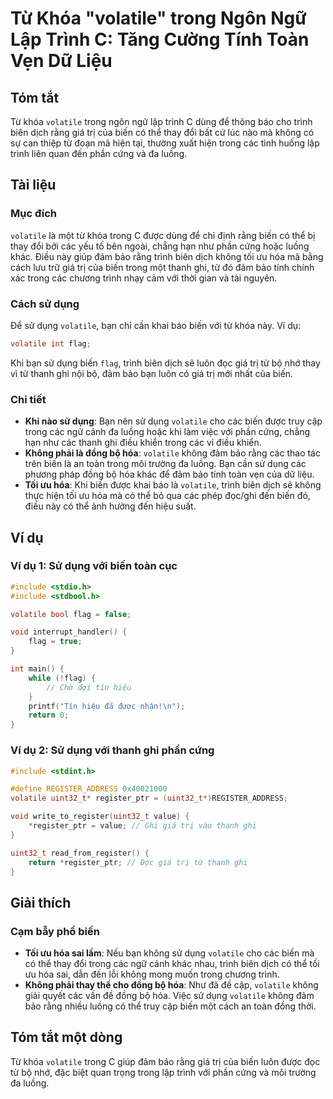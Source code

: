 <!--
Meta Description: # Từ Khóa "volatile" trong Ngôn Ngữ Lập Trình C: Tăng Cường Tính Toàn Vẹn Dữ Liệu ## Tóm tắt Từ khóa `volatile` trong ngôn ngữ lập trình C dùng để thô...
Meta Keywords: biến, volatile, trong, các, trình
-->

# Từ Khóa "volatile" trong Ngôn Ngữ Lập Trình C: Tăng Cường Tính Toàn Vẹn Dữ Liệu

## Tóm tắt
Từ khóa `volatile` trong ngôn ngữ lập trình C dùng để thông báo cho trình biên dịch rằng giá trị của biến có thể thay đổi bất cứ lúc nào mà không có sự can thiệp từ đoạn mã hiện tại, thường xuất hiện trong các tình huống lập trình liên quan đến phần cứng và đa luồng.

## Tài liệu
### Mục đích
`volatile` là một từ khóa trong C được dùng để chỉ định rằng biến có thể bị thay đổi bởi các yếu tố bên ngoài, chẳng hạn như phần cứng hoặc luồng khác. Điều này giúp đảm bảo rằng trình biên dịch không tối ưu hóa mã bằng cách lưu trữ giá trị của biến trong một thanh ghi, từ đó đảm bảo tính chính xác trong các chương trình nhạy cảm với thời gian và tài nguyên.

### Cách sử dụng
Để sử dụng `volatile`, bạn chỉ cần khai báo biến với từ khóa này. Ví dụ:

```c
volatile int flag;
```

Khi bạn sử dụng biến `flag`, trình biên dịch sẽ luôn đọc giá trị từ bộ nhớ thay vì từ thanh ghi nội bộ, đảm bảo bạn luôn có giá trị mới nhất của biến.

### Chi tiết
- **Khi nào sử dụng**: Bạn nên sử dụng `volatile` cho các biến được truy cập trong các ngữ cảnh đa luồng hoặc khi làm việc với phần cứng, chẳng hạn như các thanh ghi điều khiển trong các vi điều khiển.
- **Không phải là đồng bộ hóa**: `volatile` không đảm bảo rằng các thao tác trên biến là an toàn trong môi trường đa luồng. Bạn cần sử dụng các phương pháp đồng bộ hóa khác để đảm bảo tính toàn vẹn của dữ liệu.
- **Tối ưu hóa**: Khi biến được khai báo là `volatile`, trình biên dịch sẽ không thực hiện tối ưu hóa mà có thể bỏ qua các phép đọc/ghi đến biến đó, điều này có thể ảnh hưởng đến hiệu suất.

## Ví dụ
### Ví dụ 1: Sử dụng với biến toàn cục
```c
#include <stdio.h>
#include <stdbool.h>

volatile bool flag = false;

void interrupt_handler() {
    flag = true;
}

int main() {
    while (!flag) {
        // Chờ đợi tín hiệu
    }
    printf("Tín hiệu đã được nhận!\n");
    return 0;
}
```

### Ví dụ 2: Sử dụng với thanh ghi phần cứng
```c
#include <stdint.h>

#define REGISTER_ADDRESS 0x40021000
volatile uint32_t* register_ptr = (uint32_t*)REGISTER_ADDRESS;

void write_to_register(uint32_t value) {
    *register_ptr = value; // Ghi giá trị vào thanh ghi
}

uint32_t read_from_register() {
    return *register_ptr; // Đọc giá trị từ thanh ghi
}
```

## Giải thích
### Cạm bẫy phổ biến
- **Tối ưu hóa sai lầm**: Nếu bạn không sử dụng `volatile` cho các biến mà có thể thay đổi trong các ngữ cảnh khác nhau, trình biên dịch có thể tối ưu hóa sai, dẫn đến lỗi không mong muốn trong chương trình.
- **Không phải thay thế cho đồng bộ hóa**: Như đã đề cập, `volatile` không giải quyết các vấn đề đồng bộ hóa. Việc sử dụng `volatile` không đảm bảo rằng nhiều luồng có thể truy cập biến một cách an toàn đồng thời.

## Tóm tắt một dòng
Từ khóa `volatile` trong C giúp đảm bảo rằng giá trị của biến luôn được đọc từ bộ nhớ, đặc biệt quan trọng trong lập trình với phần cứng và môi trường đa luồng.